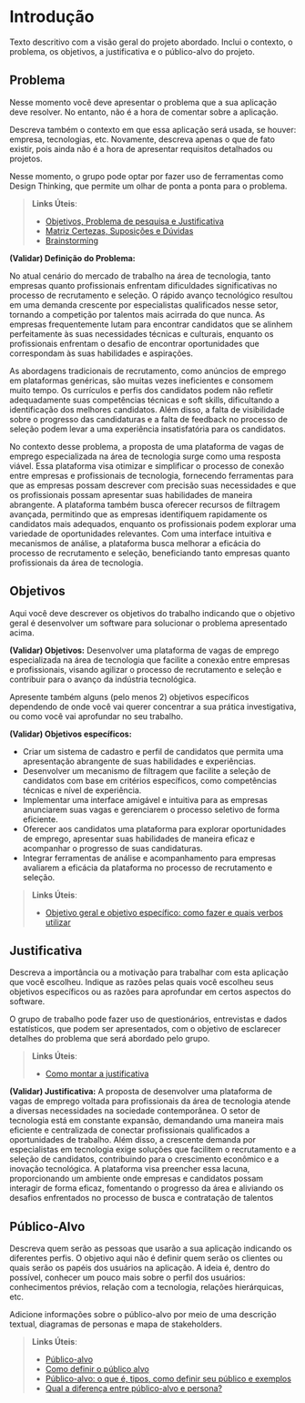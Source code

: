 # Introdução

Texto descritivo com a visão geral do projeto abordado. Inclui o contexto, o problema, os objetivos, a justificativa e o público-alvo do projeto.

## Problema
Nesse momento você deve apresentar o problema que a sua aplicação deve  resolver. No entanto, não é a hora de comentar sobre a aplicação.

Descreva também o contexto em que essa aplicação será usada, se  houver: empresa, tecnologias, etc. Novamente, descreva apenas o que de  fato existir, pois ainda não é a hora de apresentar requisitos  detalhados ou projetos.

Nesse momento, o grupo pode optar por fazer uso  de ferramentas como Design Thinking, que permite um olhar de ponta a ponta para o problema.

> **Links Úteis**:
> - [Objetivos, Problema de pesquisa e Justificativa](https://medium.com/@versioparole/objetivos-problema-de-pesquisa-e-justificativa-c98c8233b9c3)
> - [Matriz Certezas, Suposições e Dúvidas](https://medium.com/educa%C3%A7%C3%A3o-fora-da-caixa/matriz-certezas-suposi%C3%A7%C3%B5es-e-d%C3%BAvidas-fa2263633655)
> - [Brainstorming](https://www.euax.com.br/2018/09/brainstorming/)

**(Validar) Definição do Problema:**

No atual cenário do mercado de trabalho na área de tecnologia, tanto empresas quanto profissionais enfrentam dificuldades significativas no processo de recrutamento e seleção. O rápido avanço tecnológico resultou em uma demanda crescente por especialistas qualificados nesse setor, tornando a competição por talentos mais acirrada do que nunca. As empresas frequentemente lutam para encontrar candidatos que se alinhem perfeitamente às suas necessidades técnicas e culturais, enquanto os profissionais enfrentam o desafio de encontrar oportunidades que correspondam às suas habilidades e aspirações.

As abordagens tradicionais de recrutamento, como anúncios de emprego em plataformas genéricas, são muitas vezes ineficientes e consomem muito tempo. Os currículos e perfis dos candidatos podem não refletir adequadamente suas competências técnicas e soft skills, dificultando a identificação dos melhores candidatos. Além disso, a falta de visibilidade sobre o progresso das candidaturas e a falta de feedback no processo de seleção podem levar a uma experiência insatisfatória para os candidatos.

No contexto desse problema, a proposta de uma plataforma de vagas de emprego especializada na área de tecnologia surge como uma resposta viável. Essa plataforma visa otimizar e simplificar o processo de conexão entre empresas e profissionais de tecnologia, fornecendo ferramentas para que as empresas possam descrever com precisão suas necessidades e que os profissionais possam apresentar suas habilidades de maneira abrangente. A plataforma também busca oferecer recursos de filtragem avançada, permitindo que as empresas identifiquem rapidamente os candidatos mais adequados, enquanto os profissionais podem explorar uma variedade de oportunidades relevantes. Com uma interface intuitiva e mecanismos de análise, a plataforma busca melhorar a eficácia do processo de recrutamento e seleção, beneficiando tanto empresas quanto profissionais da área de tecnologia.

## Objetivos

Aqui você deve descrever os objetivos do trabalho indicando que o objetivo geral é desenvolver um software para solucionar o problema apresentado acima. 

**(Validar) Objetivos:** Desenvolver uma plataforma de vagas de emprego especializada na área de tecnologia que facilite a conexão entre empresas e profissionais, visando agilizar o processo de recrutamento e seleção e contribuir para o avanço da indústria tecnológica.

Apresente também alguns (pelo menos 2) objetivos específicos dependendo de onde você vai querer concentrar a sua prática investigativa, ou como você vai aprofundar no seu trabalho.

**(Validar) Objetivos específicos:**
- Criar um sistema de cadastro e perfil de candidatos que permita uma apresentação abrangente de suas habilidades e experiências.
- Desenvolver um mecanismo de filtragem que facilite a seleção de candidatos com base em critérios específicos, como competências técnicas e nível de experiência.
- Implementar uma interface amigável e intuitiva para as empresas anunciarem suas vagas e gerenciarem o processo seletivo de forma eficiente.
- Oferecer aos candidatos uma plataforma para explorar oportunidades de emprego, apresentar suas habilidades de maneira eficaz e acompanhar o progresso de suas candidaturas.
- Integrar ferramentas de análise e acompanhamento para empresas avaliarem a eficácia da plataforma no processo de recrutamento e seleção.

 
> **Links Úteis**:
> - [Objetivo geral e objetivo específico: como fazer e quais verbos utilizar](https://blog.mettzer.com/diferenca-entre-objetivo-geral-e-objetivo-especifico/)

## Justificativa

Descreva a importância ou a motivação para trabalhar com esta aplicação que você escolheu. Indique as razões pelas quais você escolheu seus objetivos específicos ou as razões para aprofundar em certos aspectos do software.

O grupo de trabalho pode fazer uso de questionários, entrevistas e dados estatísticos, que podem ser apresentados, com o objetivo de esclarecer detalhes do problema que será abordado pelo grupo.

> **Links Úteis**:
> - [Como montar a justificativa](https://guiadamonografia.com.br/como-montar-justificativa-do-tcc/)

**(Validar) Justificativa:** A proposta de desenvolver uma plataforma de vagas de emprego voltada para profissionais da área de tecnologia atende a diversas necessidades na sociedade contemporânea. O setor de tecnologia está em constante expansão, demandando uma maneira mais eficiente e centralizada de conectar profissionais qualificados a oportunidades de trabalho. Além disso, a crescente demanda por especialistas em tecnologia exige soluções que facilitem o recrutamento e a seleção de candidatos, contribuindo para o crescimento econômico e a inovação tecnológica. A plataforma visa preencher essa lacuna, proporcionando um ambiente onde empresas e candidatos possam interagir de forma eficaz, fomentando o progresso da área e aliviando os desafios enfrentados no processo de busca e contratação de talentos

## Público-Alvo

Descreva quem serão as pessoas que usarão a sua aplicação indicando os diferentes perfis. O objetivo aqui não é definir quem serão os clientes ou quais serão os papéis dos usuários na aplicação. A ideia é, dentro do possível, conhecer um pouco mais sobre o perfil dos usuários: conhecimentos prévios, relação com a tecnologia, relações
hierárquicas, etc.

Adicione informações sobre o público-alvo por meio de uma descrição textual, diagramas de personas e mapa de stakeholders.

> **Links Úteis**:
> - [Público-alvo](https://blog.hotmart.com/pt-br/publico-alvo/)
> - [Como definir o público alvo](https://exame.com/pme/5-dicas-essenciais-para-definir-o-publico-alvo-do-seu-negocio/)
> - [Público-alvo: o que é, tipos, como definir seu público e exemplos](https://klickpages.com.br/blog/publico-alvo-o-que-e/)
> - [Qual a diferença entre público-alvo e persona?](https://rockcontent.com/blog/diferenca-publico-alvo-e-persona/)
